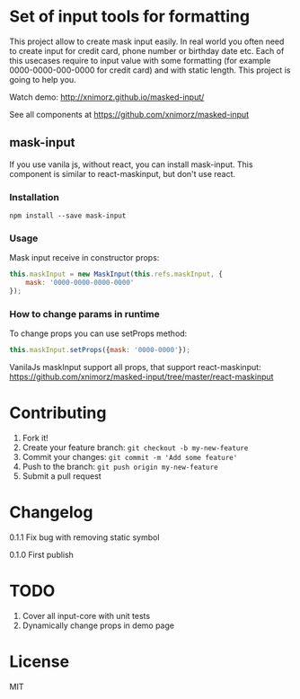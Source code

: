 # Set of input tools for formatting

This project allow to create mask input easily.
In real world you often need to create input for credit card, phone number or birthday date etc. 
Each of this usecases require to input value with some formatting (for example 0000-0000-000-0000 for credit card) and with static length. This project is going to help you.

Watch demo: http://xnimorz.github.io/masked-input/

See all components at https://github.com/xnimorz/masked-input

## mask-input

If you use vanila js, without react, you can install mask-input. This component is similar to react-maskinput, but don't use react.

### Installation

```
npm install --save mask-input
```

### Usage

Mask input receive in constructor props:
```javascript
this.maskInput = new MaskInput(this.refs.maskInput, {
    mask: '0000-0000-0000-0000'
});
```

### How to change params in runtime

To change props you can use setProps method:
```javascript
this.maskInput.setProps({mask: '0000-0000'});
```

VanilaJs maskInput support all props, that support react-maskinput: https://github.com/xnimorz/masked-input/tree/master/react-maskinput

# Contributing

1) Fork it!
2) Create your feature branch: `git checkout -b my-new-feature`
3) Commit your changes: `git commit -m 'Add some feature'`
4) Push to the branch: `git push origin my-new-feature`
5) Submit a pull request 

# Changelog

0.1.1 Fix bug with removing static symbol

0.1.0 First publish

# TODO

1) Cover all input-core with unit tests
2) Dynamically change props in demo page

# License

MIT

